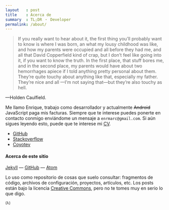 ```yaml
---
layout   : post
title    : Acerca de
summary  : TL;DR ・ Developer
permalink: /about/
---
```


<blockquote>
  If you really want to hear about it, the first thing you’ll
  probably want to know is where I was born, an what my lousy
  childhood was like, and how my parents were occupied and all
  before they had me, and all that David Copperfield kind of crap,
  but I don’t feel like going into it, if you want to know the
  truth. In the first place, that stuff bores me, and in the
  second place, my parents would have about two hemorrhages
  apiece if I told anything pretty personal about them. They’re
  quite touchy about anything like that, especially my father.
  They’re nice and all —I’m not saying that—but they’re also touchy as hell.
</blockquote> &mdash;Holden Caulfield.

Me llamo Enrique, trabajo como desarrollador y actualmente <strike>Android</strike> JavaScript paga mis facturas. Siempre que te interese puedes ponerte en contacto
conmigo enviándome un mensaje a `enrmarc@gmail.com`.
Si aún sigues leyendo esto, puede que te interese mi [CV](/data/resume.pdf).

- [GitHub](http://github.com/enrmarc)
- [Stackoverflow](http://stackoverflow.com/users/434171/enrmarc)
- [Coyotev](http://coyotev.org)

#### Acerca de este sitio

<a href="http://jekyllrb.com/">Jekyll</a> &mdash;
<a href="http://github.com/">GitHub</a> &mdash;
<a href="https://atom.io/">Atom</a>

Lo uso como repositorio de cosas que suelo consultar: fragmentos de código,
archivos de configuración, proyectos, artículos, etc.
Los posts están bajo la licencia
[Creative Commons](http://creativecommons.org/licenses/by-nc/3.0/us/), pero
no te tomes muy en serio lo que digo.

<small>(&lambda;)</small>